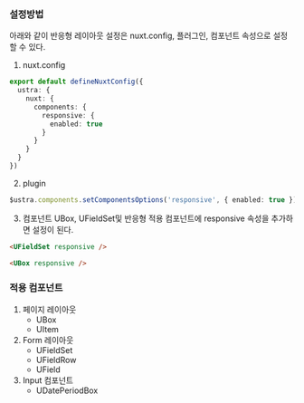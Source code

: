 ### 설정방법
아래와 같이 반응형 레이아웃 설정은 nuxt.config, 플러그인, 컴포넌트 속성으로 설정할 수 있다.

1) nuxt.config
```typescript
export default defineNuxtConfig({
  ustra: {
    nuxt: {
      components: {
        responsive: {
          enabled: true
        }
      }
    }
  }
})
```

2) plugin
```typescript
$ustra.components.setComponentsOptions('responsive', { enabled: true })
```

3) 컴포넌트
UBox, UFieldSet및 반응형 적용 컴포넌트에 responsive 속성을 추가하면 설정이 된다.
```html
<UFieldSet responsive />
```
```html
<UBox responsive />
```
### 적용 컴포넌트
1. 페이지 레이아웃
    - UBox
    - UItem
2. Form 레이아웃
    - UFieldSet
    - UFieldRow
    - UField
3. Input 컴포넌트
    - UDatePeriodBox
